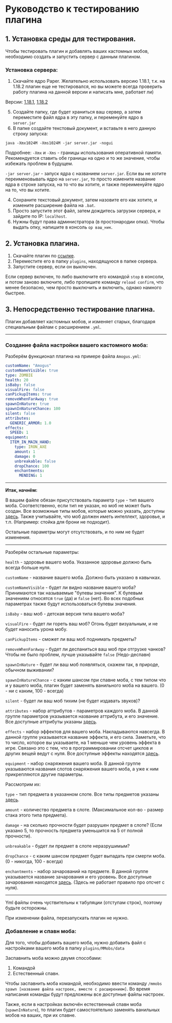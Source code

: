 # Руководство к тестированию плагина

## 1. Установка среды для тестирования.

Чтобы тестировать плагин и добавлять ваших кастомных мобов, необходимо создать и запустить сервер с данным плагином.

### Установка сервера:
1. Скачайте ядро Paper. Желательно использовать версию 1.18.1, т.к. на 1.18.2 плагин еще не тестировался, но вы можете всегда проверить работу плагина на данной версии и написать мне, работает ли)

Версии:
[1.18.1](https://papermc.io/ci/job/Paper-1.18.1/lastStableBuild/artifact/paperclip.jar),
[1.18.2](https://papermc.io/ci/job/Paper-1.18.2/lastStableBuild/artifact/paperclip.jar)

5. Создайте папку, где будет храниться ваш сервер, а затем переместите файл ядра в эту папку, и переменуйте ядро в `server.jar`
6. В папке создайте текстовый документ, и вставьте в него данную строку запуска:
```text
java -Xmx1024M -Xms1024M -jar server.jar -nogui
```
Подробнее:
`-Xmx` и `-Xms` - границы использования оперативной памяти. Рекомендуется ставить обе границы на одно и то же значение, чтобы избежать проблем в будущем.

`-jar server.jar` - запуск ядра с названием `server.jar`. Если вы не хотите переименовывать ядро на `server.jar`, то просто измените название ядра в строке запуска, на то что вы хотите, и также переименуйте ядро на то, что вы хотите.

4. Сохраните текстовый документ, затем назовите его как хотите, и измените расширение файла на `.bat`.
5. Просто запустите этот файл, затем дождитесь загрузки сервера, и зайдите по IP: `localhost`.
6. Нужны будут права администратора (в простонародии опка). Чтобы выдать опку, напишите в консоль `op ваш_ник`.

## 2. Установка плагина.

1. Скачайте плагин по [ссылке](https://github.com/bottleofench/mMobs/releases/download/0.1/mMobs-1.0-SNAPSHOT.jar).
2. Переместите его в папку `plugins`, находящуюся в папке сервера.
3. Запустите сервер, если он выключен.

Если сервер включен, то либо выключите его командой `stop` в консоли, и потом заново включите, либо пропишите команду `reload confirm`, что менее безопасно, чем просто выключить и включить, однако намного быстрее.

## 3. Непосредственно тестирование плагина.

Плагин добавляет кастомных мобов, и изменяет старых, благодаря специальным файлам с расширением `.yml`.

<hr>

### Создание файла настройки вашего кастомного моба:

Разберём функционал плагина на примере файла `Amogus.yml`:
```yaml
customName: "Amogus"
customNameVisible: true
type: ZOMBIE
health: 20
isBaby: false
visualFire: false
canPickupItems: true
removeWhenFarAway: true
spawnInNature: true
spawnInNatureChance: 100
silent: false
attributes:
  GENERIC_ARMOR: 1.0
effects:
  SPEED: 1
equipment:
  ITEM_IN_MAIN_HAND:
    type: IRON_AXE
    amount: 1
    damage: 0
    unbreakable: false
    dropChance: 100
    enchantments:
      MENDING: 1
```

<hr>

**Итак, начнём:**

В вашем файле обязан присутствовать параметр `type` - тип вашего моба. Соответственно, если тип не указан, но моб не может быть создан. Все возможные типы мобов, которые можно указать, доступны [здесь](https://papermc.io/javadocs/paper/1.18/org/bukkit/entity/EntityType.html).
Также учитывайте, что моб должен иметь интеллект, здоровье, и т.п. (Например: стойка для брони не подходит).

Остальные параметры могут отсутствовать, и по ним не будет изменения.

<hr>

Разберём остальные параметры:

`health` - здоровье вашего моба. Указанное здоровье должно быть всегда больше нуля.

`customName` - название вашего моба. Должно быть указано в кавычках.

`customNameVisible` - будет ли видно название вашего моба? Принимаются так называемые "булевы значения". К булевым значениям относятся `true` (да) и `false` (нет). Во всех подобных параметрах также будут использоваться булевы значения.

`isBaby` - ваш моб - детская версия типа вашего моба?

`visualFire` - будет ли гореть ваш моб? Огонь будет визуальным, и не будет наносить урона мобу.

`canPickupItems` - сможет ли ваш моб поднимать предметы? 

`removeWhenFarAway` - будет ли деспаниться ваш моб при отгрузке чанков? Чтобы не было проблем, лучше указывайте `false` (Недо-деспавн)

`spawnInNature` - будет ли ваш моб появляться, скажем так, в природе, обычном выживании?

`spawnInNatureChance` - с каким шансом при спавне моба, с тем типом что и у вашего моба, плагин будет заменять ванильного моба на вашего. (0 - ни с каким, 100 - всегда)

`silent` - будет ли ваш моб тихим (не будет издавать звуков)?

`attributes` - набор аттрибутов - параметров каждого моба. В данной группе параметров указывается название аттрибута, и его значение. Все доступные аттрибуты указаны [здесь](https://hub.spigotmc.org/javadocs/spigot/org/bukkit/attribute/Attribute.html).

`effects` - набор эффектов для вашего моба. Накладываются навсегда. В данной группе указывается название эффекта, и его сила. Заметьте, что то число, которое вы указываете, на 1 меньше чем уровень эффекта в игре. Связано это с тем, что в программировании отсчет циклов и других вещей ведут с нуля. Все доступные эффекты находятся [здесь](https://papermc.io/javadocs/paper/1.18/org/bukkit/potion/PotionEffectType.html).

`equipment` - набор снаряжения вашего моба. В данной группе указываются названия слотов снаряжения вашего моба, а уже к ним прикрепляются другие параметры. 

Рассмотрим их:

`type` - тип предмета в указанном слоте. Все типы предметов указаны [здесь](https://papermc.io/javadocs/paper/1.18/org/bukkit/Material.html).

`amount` - количество предмета в слоте. (Максимальное кол-во - размер стака этого типа предмета).

`damage` - на сколько прочности будет разрушен предмет в слоте? (Если указано 5, то прочность предмета уменьшится на 5 от полной прочности).

`unbreakable` - будет ли предмет в слоте неразрушимым?

`dropChance` - с каким шансом предмет будет выпадать при смерти моба. (0 - никогда, 100 - всегда)

`enchantments` - набор зачарований на предмете. В данной группе указывается название зачарования и его уровень. Все доступные зачарования находятся [здесь](https://papermc.io/javadocs/paper/1.18/org/bukkit/enchantments/Enchantment.html). (Здесь не работает правило про отсчет с нуля).

<hr>

Yml файлы очень чуствительны к табуляции (отступам строк), поэтому будьте осторожны.

При изменении файла, перезапускать плагин не нужно.

### Добавление и спавн моба:

Для того, чтобы добавить вашего моба, нужно добавить файл c настройками вашего моба в папку `plugins/MMobs/data`

Заспавнить моба можно двумя способами:
1. Командой
2. Естественный спавн.

Чтобы заспавнить моба командой, необходимо ввести команду `/mmobs spawn [название файла настроек, вместе с расширением]`. Во время написания команды будут предложены все доступные файлы настроек.

Также, если в настройках включён естественный спавн моба (`spawnInNature`), то плагин будет самостоятельно заменять ванильных мобов на ваших, при их спавне.